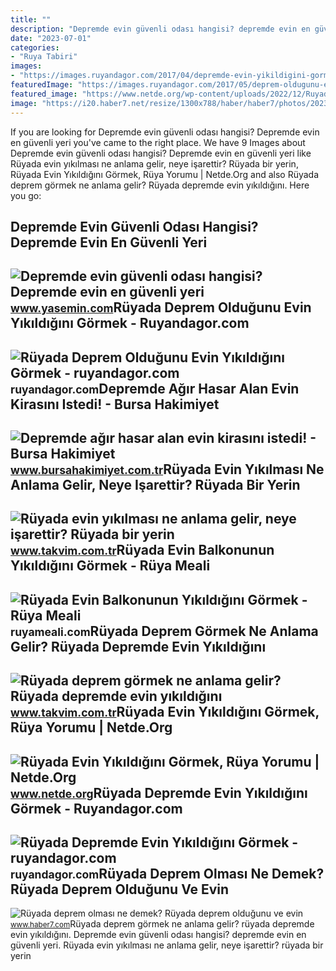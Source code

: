 ```yaml
---
title: ""
description: "Depremde evin güvenli odası hangisi? depremde evin en güvenli yeri"
date: "2023-07-01"
categories:
- "Ruya Tabiri"
images:
- "https://images.ruyandagor.com/2017/04/depremde-evin-yikildigini-gormek-1344.jpg"
featuredImage: "https://images.ruyandagor.com/2017/05/deprem-oldugunu-evin-yikildigini-gormek-1243.jpg"
featured_image: "https://www.netde.org/wp-content/uploads/2022/12/Ruyada-Evin-Yikildigini-Gormek.jpeg"
image: "https://i20.haber7.net/resize/1300x788/haber/haber7/photos/2023/06/MRndZ_1676037460_0479.jpg"
---
```


If you are looking for Depremde evin güvenli odası hangisi? Depremde evin en güvenli yeri you've came to the right place. We have 9 Images about Depremde evin güvenli odası hangisi? Depremde evin en güvenli yeri like Rüyada evin yıkılması ne anlama gelir, neye işarettir? Rüyada bir yerin, Rüyada Evin Yıkıldığını Görmek, Rüya Yorumu | Netde.Org and also Rüyada deprem görmek ne anlama gelir? Rüyada depremde evin yıkıldığını. Here you go:

Depremde Evin Güvenli Odası Hangisi? Depremde Evin En Güvenli Yeri
------------------------------------------------------------------

 ![Depremde evin güvenli odası hangisi? Depremde evin en güvenli yeri](https://i20.haber7.net/resize/1300x788/haber/haber7/photos/2023/06/MRndZ_1676037460_0479.jpg) <small>www.yasemin.com</small>Rüyada Deprem Olduğunu Evin Yıkıldığını Görmek - Ruyandagor.com
---------------------------------------------------------------

 ![Rüyada Deprem Olduğunu Evin Yıkıldığını Görmek - ruyandagor.com](https://images.ruyandagor.com/2017/05/deprem-oldugunu-evin-yikildigini-gormek-1243.jpg) <small>ruyandagor.com</small>Depremde Ağır Hasar Alan Evin Kirasını Istedi! - Bursa Hakimiyet
----------------------------------------------------------------

 ![Depremde ağır hasar alan evin kirasını istedi! - Bursa Hakimiyet](https://www.bursahakimiyet.com.tr/static/de/depremde-agir-hasar-alan-evin-kirasini-istedi-1678521078-376-x750.jpg) <small>www.bursahakimiyet.com.tr</small>Rüyada Evin Yıkılması Ne Anlama Gelir, Neye Işarettir? Rüyada Bir Yerin
-----------------------------------------------------------------------

 ![Rüyada evin yıkılması ne anlama gelir, neye işarettir? Rüyada bir yerin](https://iatkv.tmgrup.com.tr/b7cb08/0/0/0/0/0/0?u=https:%2f%2fitkv.tmgrup.com.tr%2falbum%2f2022%2f03%2f18%2fruyada-evin-yikilmasi-ne-anlama-gelir-neye-isarettir-ruyada-bir-yerin-yikildigini-gormenin-anlami-yorumu-1647618410429.jpg&mw=1100&l=1) <small>www.takvim.com.tr</small>Rüyada Evin Balkonunun Yıkıldığını Görmek - Rüya Meali
------------------------------------------------------

 ![Rüyada Evin Balkonunun Yıkıldığını Görmek - Rüya Meali](http://ruyameali.com/wp-content/uploads/2018/06/evin-balkonunun-depremde-yikildigini-gormek-810x520.jpg) <small>ruyameali.com</small>Rüyada Deprem Görmek Ne Anlama Gelir? Rüyada Depremde Evin Yıkıldığını
----------------------------------------------------------------------

 ![Rüyada deprem görmek ne anlama gelir? Rüyada depremde evin yıkıldığını](https://iatkv.tmgrup.com.tr/65dbc4/0/0/0/0/0/0?u=https:%2f%2fitkv.tmgrup.com.tr%2falbum%2f2021%2f12%2f24%2f1640343795094.jpg&mw=1100&l=1) <small>www.takvim.com.tr</small>Rüyada Evin Yıkıldığını Görmek, Rüya Yorumu | Netde.Org
-------------------------------------------------------

 ![Rüyada Evin Yıkıldığını Görmek, Rüya Yorumu | Netde.Org](https://www.netde.org/wp-content/uploads/2022/12/Ruyada-Evin-Yikildigini-Gormek.jpeg) <small>www.netde.org</small>Rüyada Depremde Evin Yıkıldığını Görmek - Ruyandagor.com
--------------------------------------------------------

 ![Rüyada Depremde Evin Yıkıldığını Görmek - ruyandagor.com](https://images.ruyandagor.com/2017/04/depremde-evin-yikildigini-gormek-1344.jpg) <small>ruyandagor.com</small>Rüyada Deprem Olması Ne Demek? Rüyada Deprem Olduğunu Ve Evin
-------------------------------------------------------------

 ![Rüyada deprem olması ne demek? Rüyada deprem olduğunu ve evin](https://i12.haber7.net/haber/haber7/photos/2021/06/ruyada_deprem_olmasi_ne_demek_ruyada_deprem_oldugunu_ve_evin_sallandigini_gormek_1613037856_4564.jpg) <small>www.haber7.com</small>Rüyada deprem görmek ne anlama gelir? rüyada depremde evin yıkıldığını. Depremde evin güvenli odası hangisi? depremde evin en güvenli yeri. Rüyada evin yıkılması ne anlama gelir, neye işarettir? rüyada bir yerin
